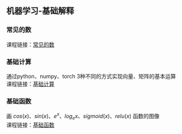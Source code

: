 ## 机器学习-基础解释

### 常见的数
课程链接：[常见的数](https://zhuanlan.zhihu.com/p/690662129)

### 基础计算
通过python、numpy、torch 3种不同的方式实现向量、矩阵的基本运算<br>
课程链接：[基础计算](https://zhuanlan.zhihu.com/p/690668852)

### 基础函数
画 $cos(x)、sin(x)、e^x、log_ex、sigmoid(x)、relu(x)$ 函数的图像<br>
课程链接：[基础函数](https://zhuanlan.zhihu.com/p/690711338)
